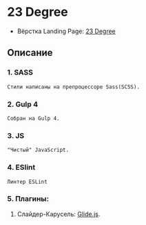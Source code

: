 # 23 Degree
- Вёрстка Landing Page: [23 Degree](https://dmitriywolf.github.io/works/23Degree/)

## Описание

### 1. SASS
	Стили написаны на препроцессоре Sass(SCSS).

### 2. Gulp 4
	Собран на Gulp 4.

### 3. JS
	"Чистый" JavaScript.

### 4. ESlint
	Линтер ESLint

### 5. Плагины:
	
1. Слайдер-Карусель: [Glide.js](https://glidejs.com/).
